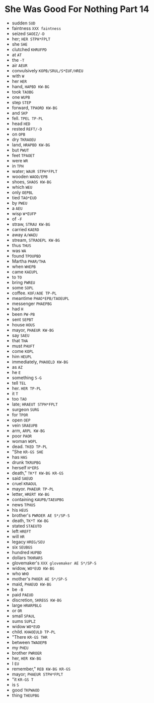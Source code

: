 # She Was Good For Nothing Part 14

* sudden `SUD`
* faintness `XXX faintness`
* seized `SAOEZ/-D`
* her; `HER STPH*FPLT`
* she `SHE`
* clutched `KHRUFPD`
* at `AT`
* the `-T`
* air `AEUR`
* convulsively `KOPB/SRUL/S*EUF/HREU`
* with `W`
* her `HER`
* hand, `HAPBD KW-BG`
* took `TAOBG`
* one `WUPB`
* step `STEP`
* forward, `TPAORD KW-BG`
* and `SKP`
* fell. `TPEL TP-PL`
* head `HED`
* rested `REFT/-D`
* on `OPB`
* dry `TKRAOEU`
* land, `HRAPBD KW-BG`
* but `PWUT`
* feet `TPAOET`
* were `WR`
* in `TPH`
* water; `WAUR STPH*FPLT`
* wooden `WAOD/EPB`
* shoes, `SHAOS KW-BG`
* which `WEU`
* only `OEPBL`
* tied `TAO*EUD`
* by `PWEU`
* a `AEU`
* wisp `W*EUFP`
* of `-F`
* straw, `STRAU KW-BG`
* carried `KAERD`
* away `A/WAEU`
* stream, `STRAOEPL KW-BG`
* thus `THUS`
* was `WA`
* found `TPOUPBD`
* Martha `PHAR/THA`
* when `WHEPB`
* came `KAEUPL`
* to `TO`
* bring `PWREU`
* some `SOPL`
* coffee. `KOF/AOE TP-PL`
* meantime `PHAO*EPB/TAOEUPL`
* messenger `PHAEPBG`
* had `H`
* been `PW-PB`
* sent `SEPBT`
* house `HOUS`
* mayor, `PHAEUR KW-BG`
* say `SAEU`
* that `THA`
* must `PHUFT`
* come `KOPL`
* him `HEUPL`
* immediately, `PHAOELD KW-BG`
* as `AZ`
* he `E`
* something `S-G`
* tell `TEL`
* her. `HER TP-PL`
* it `T`
* too `TAO`
* late; `HRAEUT STPH*FPLT`
* surgeon `SURG`
* for `TPOR`
* open `OEP`
* vein `SRAEUPB`
* arm, `ARPL KW-BG`
* poor `PAOR`
* woman `WOPL`
* dead. `TKED TP-PL`
* "She `KR-GS SHE`
* has `HAS`
* drunk `TKRUPBG`
* herself `H*ERS`
* death," `TK*T KW-BG KR-GS`
* said `SAEUD`
* cruel `KRAOUL`
* mayor. `PHAEUR TP-PL`
* letter, `HRERT KW-BG`
* containing `KAUPB/TAEUPBG`
* news `TPHUS`
* his `HEUS`
* brother's `PWROER AE S*/SP-S`
* death, `TK*T KW-BG`
* stated `STAEUTD`
* left `HREFT`
* will `HR`
* legacy `HREG/SEU`
* six `SEUBGS`
* hundred `HUPBD`
* dollars `TKHRARS`
* glovemaker's `XXX glovemaker AE S*/SP-S`
* widow, `WO*EUD KW-BG`
* who `WHO`
* mother's `PHOER AE S*/SP-S`
* maid, `PHAEUD KW-BG`
* be `-B`
* paid `PAEUD`
* discretion, `SKREGS KW-BG`
* large `HRARPBLG`
* or `OR`
* small `SPAUL`
* sums `SUPLZ`
* widow `WO*EUD`
* child. `KHAOEULD TP-PL`
* "There `KR-GS THR`
* between `TWAOEPB`
* my `PHEU`
* brother `PWROER`
* her, `HER KW-BG`
* I `EU`
* remember," `REB KW-BG KR-GS`
* mayor; `PHAEUR STPH*FPLT`
* "it `KR-GS T`
* is `S`
* good `TKPWAOD`
* thing `THEUPBG`
